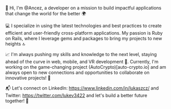 🚀 Hi, I'm @Ancez, a developer on a mission to build impactful applications that change the world for the better 🌍

💻 I specialize in using the latest technologies and best practices to create efficient and user-friendly cross-platform applications. My passion is Ruby on Rails, where I leverage gems and packages to bring my projects to new heights 🔝

📈 I'm always pushing my skills and knowledge to the next level, staying ahead of the curve in web, mobile, and VR development 🚀. Currently, I'm working on the game-changing project (AutoCrypto)[auto-crypto.io] and am always open to new connections and opportunities to collaborate on innovative projects! 🤝

📬 Let's connect on LinkedIn: https://www.linkedin.com/in/lukaszcz/ and Twitter: https://twitter.com/lukev3422 and let's build a better future together! 🚀
